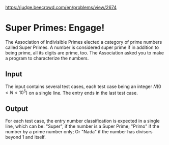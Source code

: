 https://judge.beecrowd.com/en/problems/view/2674

# Super Primes: Engage!

The Association of Indivisible Primes ​​elected a category of prime numbers
called Super Primes. A number is considered super prime if in addition to being
prime, all its digits are prime, too. The Association asked you to make a
program to characterize the numbers.

## Input

The input contains several test cases, each test case being an integer $N (0 \lt
N \lt 10^5)$ on a single line. The entry ends in the last test case.

## Output

For each test case, the entry number classification is expected in a single
line, which can be: "Super", if the number is a Super Prime; "Primo" if the
number by a prime number only; Or "Nada" if the number has divisors beyond 1 and
itself.
